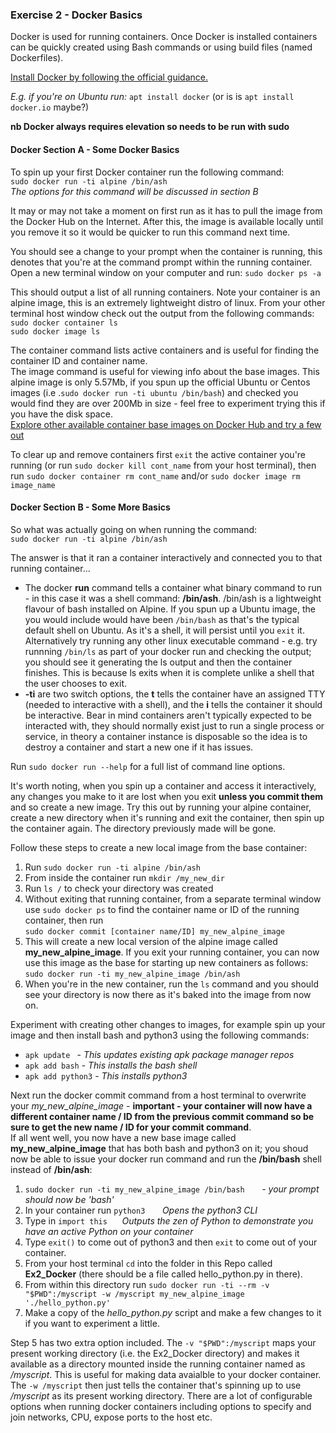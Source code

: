### Exercise 2 - Docker Basics

Docker is used for running containers. Once Docker is installed containers can be quickly created using Bash commands or using build files (named Dockerfiles).

[Install Docker by following the official guidance.](https://docs.docker.com/get-started/)  

*E.g. if you're on Ubuntu run:*
`apt install docker` (or is is `apt install docker.io` maybe?)

**nb Docker always requires elevation so needs to be run with sudo**

#### Docker Section A - Some  Docker Basics
To spin up your first Docker container run the following command: </br>
`sudo docker run -ti alpine /bin/ash`<br>
*The options for this command will be discussed in section B*

It may or may not take a moment on first run as it has to pull the image from the Docker Hub on the Internet. After this, the image is available locally until you remove it so it would be quicker to run this command next time.

You should see a change to your prompt when the container is running, this denotes that you're at the command prompt within the running container. Open a new terminal window on your computer and run:
`sudo docker ps -a`


This should output a list of all running containers. Note your container is an alpine image, this is an extremely lightweight distro of linux. From your other terminal host window check out the output from the following commands:<br>
`sudo docker container ls`<br>
`sudo docker image ls`<br>

The container command lists active containers and is useful for finding the container ID and container name. <br>
The image command is useful for viewing info about the base images. This alpine image is only 5.57Mb, if you spun up the official Ubuntu or Centos images (i.e .`sudo docker run -ti ubuntu /bin/bash`) and checked you would find they are over 200Mb in size - feel free to experiment trying this if you have the disk space. <br>
[Explore other available container base images on Docker Hub and try a few out](https://hub.docker.com/search?q=&type=image)

To clear up and remove containers first `exit` the active container you're running (or run `sudo docker kill cont_name` from your host terminal), then run `sudo docker container rm cont_name` and/or `sudo docker image rm image_name`

####  Docker Section B - Some More Basics
So what was actually going on when running the command:</br>
`sudo docker run -ti alpine /bin/ash`<br>

The answer is that it ran a container interactively and connected you to that running container...
* The docker **run** command tells a container what binary command to run - in this case it was a shell command: **/bin/ash**. /bin/ash is a lightweight flavour of bash installed on Alpine. If you spun up a Ubuntu image, the  you would include would have been `/bin/bash` as that's the typical default shell on Ubuntu. As it's a shell, it will persist until you `exit` it. Alternatively try running any other linux executable command - e.g. try runnning `/bin/ls` as part of your docker run and checking the output; you should see it generating the ls output and then the container finishes. This is because ls exits when it is complete unlike a shell that the user chooses to exit.
* **-ti** are two switch options, the **t** tells the container have an assigned TTY (needed to interactive with a shell), and the **i** tells the container it should be interactive. Bear in mind containers aren't typically expected to be interacted with, they should normally exist just to run a single process or service, in theory a container instance is disposable so the idea is to destroy a container and start a new one if it has issues.

Run `sudo docker run --help` for a full list of command line options.

It's worth noting, when you spin up a container and access it interactively, any changes you make to it are lost when you exit **unless you commit them** and so create a new image. Try this out by running your alpine container, create a new directory when it's running and exit the container, then spin up the container again. The directory previously made will be gone.

Follow these steps to create a new local image from the base container:
1. Run `sudo docker run -ti alpine /bin/ash`
2. From inside the container run `mkdir /my_new_dir`
3. Run `ls /` to check your directory was created
4. Without exiting that running container, from a separate terminal window use `sudo docker ps` to find the container name or ID of the running container, then run<br> `sudo docker commit [container name/ID] my_new_alpine_image`
5. This will create a new local version of the alpine image called **my_new_alpine_image**.  If you exit your running container, you can now use this image as the base for starting up new containers as follows: `sudo docker run -ti my_new_alpine_image /bin/ash`
6. When you're in the new container, run the `ls` command and you should see your directory is now there as it's baked into the image from now on.

Experiment with creating other changes to images, for example spin up your image and then install bash and python3 using the following commands:
* `apk update `  -  *This updates existing apk package manager repos*
* `apk add bash` - *This installs the bash shell*
* `apk add python3` -  *This installs python3*

Next run the docker commit command from a host terminal to overwrite your *my_new_alpine_image* - **important - your container will now have a different container name / ID from the previous commit command so be sure to get the new name / ID for your commit command**.<br>
If all went well, you now have a new base image called **my_new_alpine_image** that has both bash and python3 on it; you shoud now be able to issue your docker run command and run the **/bin/bash** shell instead of **/bin/ash**:<br>
1. `sudo docker run -ti my_new_alpine_image /bin/bash`  &nbsp;&nbsp;&nbsp;&nbsp;&nbsp; *- your prompt should now be 'bash'*
2. In your container run `python3` &nbsp;&nbsp;&nbsp;&nbsp;&nbsp; *Opens the python3 CLI*
3. Type in `import this`&nbsp;&nbsp;&nbsp;&nbsp;&nbsp; *Outputs the zen of Python to demonstrate you have an active Python on your container*
4. Type `exit()` to come out of python3 and then `exit` to come out of your container.
5. From your host terminal `cd` into the folder in this Repo called **Ex2_Docker** (there should be a file called hello_python.py in there).
5. From within this directory run `sudo docker run -ti --rm -v "$PWD":/myscript -w /myscript my_new_alpine_image './hello_python.py'`
6. Make a copy of the *hello_python.py* script and make a few changes to it if you want to experiment a little.


Step 5 has two extra option included. The `-v "$PWD":/myscript` maps your present working directory (i.e. the Ex2_Docker directory) and makes it available as a directory mounted inside the running container named as */myscript*. This is useful for making data avaialble to your docker container. <br>
The `-w /myscript` then just tells the container that's spinning up to use */myscript* as its present working directory. There are a lot of configurable options when running docker containers including options to specify and join networks, CPU, expose ports to the host etc.
